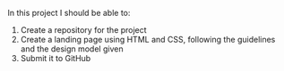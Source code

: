 In this project I should be able to:
 1. Create a repository for the project
 2. Create a landing page using HTML and CSS, following the guidelines and the design model given
 3. Submit it to GitHub